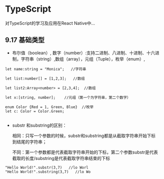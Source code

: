 # TypeScript
对TypeScript的学习及应用在React Native中...

## 9.17 基础类型
* 布尔值（boolean）, 数字（number）:支持二进制、八进制、十进制、十六进制，字符串（string）,数组（array），元组（Tuple），枚举（enum）,
   
```
let name:string = "Monica";   //字符串

let list:number[] = [1,2,3];   //数组

let list2:Array<number> = [2,3,4];  //数组

let x:[string, number];    //元组（第一个为字符串，第二个数字）

enum Color {Red = 1, Green, Blue}  //枚举
let c: Color = Color.Green;   


```
* substr 和substring的区别：

  相同：只写一个参数的时候，substr和substring都是从截取字符串开始下标到结尾的字符串；
  
  不同：第一个参数都是代表截取字符串开始的下标，第二个参数substr是代表截取的长度/substring是代表截取字符串结束的下标
   
```
"Hello World!".substr(3,7)   //lo Worl
"Hello World!".substring(3,7)   //lo Wo
```
